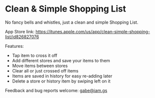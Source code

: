 Clean & Simple Shopping List
============================

No fancy bells and whistles, just a clean and simple Shopping List.

App Store link: https://itunes.apple.com/us/app/clean-simple-shopping-list/id826827076

Features:

- Tap item to cross it off
- Add different stores and save your items to them
- Move items between stores
- Clear all or just crossed off items
- Items are saved in history for easy re-adding later
- Delete a store or history item by swiping left on it

Feedback and bug reports welcome: gabe@iam.gs
